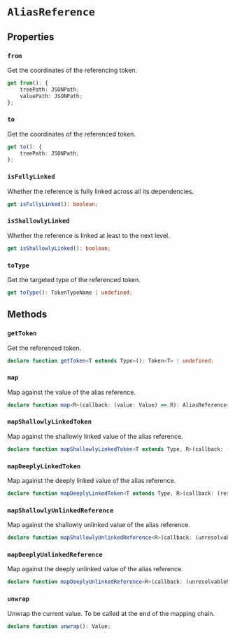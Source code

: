 # `AliasReference`

## Properties

### `from`

Get the coordinates of the referencing token.

```typescript
get from(): {
    treePath: JSONPath;
    valuePath: JSONPath;
};
```

### `to`

Get the coordinates of the referenced token.

```typescript
get to(): {
    treePath: JSONPath;
};
```

### `isFullyLinked`

Whether the reference is fully linked across all its dependencies.

```typescript
get isFullyLinked(): boolean;
```

### `isShallowlyLinked`

Whether the reference is linked at least to the next level.

```typescript
get isShallowlyLinked(): boolean;
```

### `toType`

Get the targeted type of the referenced token.

```typescript
get toType(): TokenTypeName | undefined;
```

## Methods

### `getToken`

Get the referenced token.

```typescript
declare function getToken<T extends Type>(): Token<T> | undefined;
```

### `map`

Map against the value of the alias reference.

```typescript
declare function map<R>(callback: (value: Value) => R): AliasReference<Type, R>;
```

### `mapShallowlyLinkedToken`

Map against the shallowly linked value of the alias reference.

```typescript
declare function mapShallowlyLinkedToken<T extends Type, R>(callback: (resolvedToken: Token<T>) => R): AliasReference<Type, R | Value>;
```

### `mapDeeplyLinkedToken`

Map against the deeply linked value of the alias reference.

```typescript
declare function mapDeeplyLinkedToken<T extends Type, R>(callback: (resolvedToken: Token<T>) => R): AliasReference<Type, R | Value>;
```

### `mapShallowlyUnlinkedReference`

Map against the shallowly unlinked value of the alias reference.

```typescript
declare function mapShallowlyUnlinkedReference<R>(callback: (unresolvableReference: AliasReference<Type, Value>) => R): AliasReference<Type, R | Value>;
```

### `mapDeeplyUnlinkedReference`

Map against the deeply unlinked value of the alias reference.

```typescript
declare function mapDeeplyUnlinkedReference<R>(callback: (unresolvableReference: AliasReference<Type, Value>) => R): AliasReference<Type, R | Value>;
```

### `unwrap`

Unwrap the current value. To be called at the end of the mapping chain.

```typescript
declare function unwrap(): Value;
```

